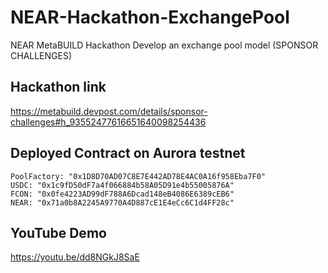 # NEAR-Hackathon-ExchangePool
NEAR MetaBUILD Hackathon Develop an exchange pool model (SPONSOR CHALLENGES)

## Hackathon link
https://metabuild.devpost.com/details/sponsor-challenges#h_93552477616651640098254436




## Deployed Contract on Aurora testnet
    PoolFactory: "0x1D8D70AD07C8E7E442AD78E4AC0A16f958Eba7F0"
    USDC: "0x1c9fD50dF7a4f066884b58A05D91e4b55005876A"
    FCON: "0x0fe4223AD99dF788A6Dcad148eB4086E6389cEB6"
    NEAR: "0x71a0b8A2245A9770A4D887cE1E4eCc6C1d4FF28c"
## YouTube Demo
https://youtu.be/dd8NGkJ8SaE
